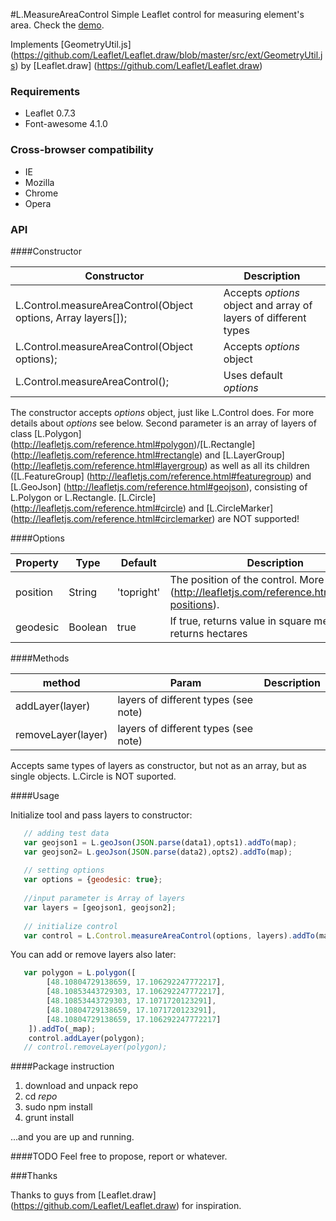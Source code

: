 #L.MeasureAreaControl
Simple Leaflet control for measuring element's area. Check the [demo](http://zvaraondrej.github.io/Leaflet.MeasureAreaControl/example/).

Implements [GeometryUtil.js] (https://github.com/Leaflet/Leaflet.draw/blob/master/src/ext/GeometryUtil.js) by [Leaflet.draw]  (https://github.com/Leaflet/Leaflet.draw)


### Requirements

+ Leaflet 0.7.3
+ Font-awesome 4.1.0


### Cross-browser compatibility

+ IE
+ Mozilla
+ Chrome
+ Opera

### API
####Constructor

| Constructor | Description 
| --- | --- 
| L.Control.measureAreaControl(Object options, Array layers[]); | Accepts *options* object and array of layers of different types
| L.Control.measureAreaControl(Object options); | Accepts *options* object
| L.Control.measureAreaControl(); | Uses default *options*

The constructor accepts *options* object, just like L.Control does. For more details about *options* see below. Second parameter is an array of layers of class [L.Polygon] (http://leafletjs.com/reference.html#polygon)/[L.Rectangle] (http://leafletjs.com/reference.html#rectangle) and [L.LayerGroup] (http://leafletjs.com/reference.html#layergroup) as well as all its children ([L.FeatureGroup] (http://leafletjs.com/reference.html#featuregroup) and [L.GeoJson] (http://leafletjs.com/reference.html#geojson), consisting of L.Polygon or L.Rectangle. [L.Circle] (http://leafletjs.com/reference.html#circle) and [L.CircleMarker] (http://leafletjs.com/reference.html#circlemarker) are NOT supported!



####Options

| Property | Type | Default | Description
| --- | --- | --- | ---
| position | String | 'topright' | The position of the control. More [here] (http://leafletjs.com/reference.html#control-positions).
| geodesic | Boolean | true | If true, returns value in square meters. Else, returns hectares



####Methods 

| method | Param | Description 
| --- | --- | ---
| addLayer(layer) | layers of different types (see note) | 
| removeLayer(layer) | layers of different types (see note) | 

Accepts same types of layers as constructor, but not as an array, but as single objects. L.Circle is NOT suported.



####Usage 

Initialize tool and pass layers to constructor: 

```javascript
   // adding test data
   var geojson1 = L.geoJson(JSON.parse(data1),opts1).addTo(map);
   var geojson2= L.geoJson(JSON.parse(data2),opts2).addTo(map);
   
   // setting options 
   var options = {geodesic: true};
      
   //input parameter is Array of layers
   var layers = [geojson1, geojson2];
   
   // initialize control
   var control = L.Control.measureAreaControl(options, layers).addTo(map);
```

You can add or remove layers also later:
```javascript
   var polygon = L.polygon([
        [48.10804729138659, 17.106292247772217],
        [48.10853443729303, 17.106292247772217],
        [48.10853443729303, 17.1071720123291],
        [48.10804729138659, 17.1071720123291],
        [48.10804729138659, 17.106292247772217]
    ]).addTo(_map);
    control.addLayer(polygon);
   // control.removeLayer(polygon);
```



####Package instruction

1. download and unpack repo
2. cd *repo*
3. sudo npm install
4. grunt install

...and you are up and running.



####TODO
Feel free to propose, report or whatever.



###Thanks

Thanks to guys from [Leaflet.draw] (https://github.com/Leaflet/Leaflet.draw) for inspiration.


